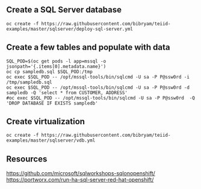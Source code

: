 ## Create a SQL Server database 
```
oc create -f https://raw.githubusercontent.com/bibryam/teiid-examples/master/sqlserver/deploy-sql-server.yml
```

## Create a few tables and populate with data
```
SQL_POD=$(oc get pods -l app=mssql -o jsonpath='{.items[0].metadata.name}')
oc cp sampledb.sql $SQL_POD:/tmp
oc exec $SQL_POD -- /opt/mssql-tools/bin/sqlcmd -U sa -P P@ssw0rd -i /tmp/sampledb.sql
oc exec $SQL_POD -- /opt/mssql-tools/bin/sqlcmd -U sa -P P@ssw0rd -d sampledb -Q 'select * from CUSTOMER, ADDRESS'
#oc exec $SQL_POD -- /opt/mssql-tools/bin/sqlcmd -U sa -P P@ssw0rd  -Q 'DROP DATABASE IF EXISTS sampledb'

```
## Create virtualization
```
oc create -f https://raw.githubusercontent.com/bibryam/teiid-examples/master/sqlserver/vdb.yml
```
 
## Resources

https://github.com/microsoft/sqlworkshops-sqlonopenshift/  
https://portworx.com/run-ha-sql-server-red-hat-openshift/  
